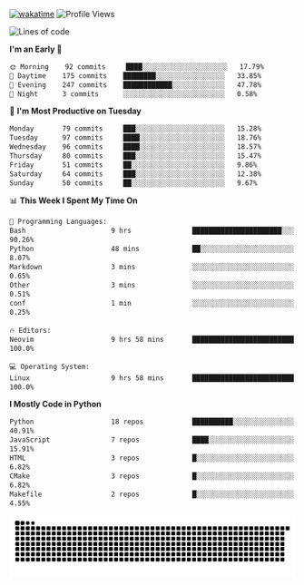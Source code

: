 [![wakatime](https://wakatime.com/badge/user/b920b284-3cde-4cd4-b72e-f7f22d050b16.svg)](https://wakatime.com/@b920b284-3cde-4cd4-b72e-f7f22d050b16)
![Profile Views](http://img.shields.io/badge/Profile%20Views-4586-blue)
<!--START_SECTION:waka-->
![Lines of code](https://img.shields.io/badge/From%20Hello%20World%20I%27ve%20Written--638%20Thousand%20lines%20of%20code-blue)

**I'm an Early 🐤** 

```text
🌞 Morning    92 commits     ████░░░░░░░░░░░░░░░░░░░░░   17.79% 
🌆 Daytime    175 commits    ████████░░░░░░░░░░░░░░░░░   33.85% 
🌃 Evening    247 commits    ████████████░░░░░░░░░░░░░   47.78% 
🌙 Night      3 commits      ░░░░░░░░░░░░░░░░░░░░░░░░░   0.58%

```
📅 **I'm Most Productive on Tuesday** 

```text
Monday       79 commits     ███░░░░░░░░░░░░░░░░░░░░░░   15.28% 
Tuesday      97 commits     ████░░░░░░░░░░░░░░░░░░░░░   18.76% 
Wednesday    96 commits     ████░░░░░░░░░░░░░░░░░░░░░   18.57% 
Thursday     80 commits     ███░░░░░░░░░░░░░░░░░░░░░░   15.47% 
Friday       51 commits     ██░░░░░░░░░░░░░░░░░░░░░░░   9.86% 
Saturday     64 commits     ███░░░░░░░░░░░░░░░░░░░░░░   12.38% 
Sunday       50 commits     ██░░░░░░░░░░░░░░░░░░░░░░░   9.67%

```


📊 **This Week I Spent My Time On** 

```text
💬 Programming Languages: 
Bash                     9 hrs               ██████████████████████░░░   90.26% 
Python                   48 mins             ██░░░░░░░░░░░░░░░░░░░░░░░   8.07% 
Markdown                 3 mins              ░░░░░░░░░░░░░░░░░░░░░░░░░   0.65% 
Other                    3 mins              ░░░░░░░░░░░░░░░░░░░░░░░░░   0.51% 
conf                     1 min               ░░░░░░░░░░░░░░░░░░░░░░░░░   0.25%

🔥 Editors: 
Neovim                   9 hrs 58 mins       █████████████████████████   100.0%

💻 Operating System: 
Linux                    9 hrs 58 mins       █████████████████████████   100.0%

```

**I Mostly Code in Python** 

```text
Python                   18 repos            ██████████░░░░░░░░░░░░░░░   40.91% 
JavaScript               7 repos             ████░░░░░░░░░░░░░░░░░░░░░   15.91% 
HTML                     3 repos             █░░░░░░░░░░░░░░░░░░░░░░░░   6.82% 
CMake                    3 repos             █░░░░░░░░░░░░░░░░░░░░░░░░   6.82% 
Makefile                 2 repos             █░░░░░░░░░░░░░░░░░░░░░░░░   4.55%

```



<!--END_SECTION:waka-->
![Snake animation](https://raw.githubusercontent.com/timmypidashev/timmypidashev/main/commits.svg)

